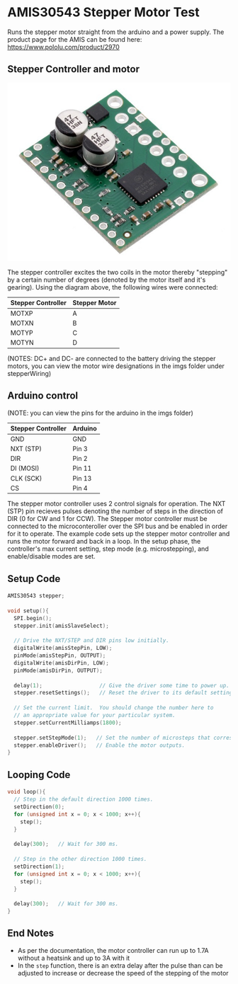 # AMIS30543 Stepper Motor Test

Runs the stepper motor straight from the arduino and a power supply. The product page for the AMIS can be found here: https://www.pololu.com/product/2970

## Stepper Controller and motor

![motor Controller](imgs/AMIS_30543.jpg)

The stepper controller excites the two coils in the motor thereby "stepping" by a certain number of degrees (denoted by the motor itself and it's gearing). Using the diagram above, the following wires were connected:

| Stepper Controller | Stepper Motor |
| ------------------ | ------------- |
| MOTXP              | A             |
| MOTXN              | B             |
| MOTYP              | C             |
| MOTYN              | D             |

(NOTES: DC+ and DC- are connected to the battery driving the stepper motors, you can view the motor wire designations in the imgs folder under stepperWiring)

## Arduino control

(NOTE: you can view the pins for the arduino in the imgs folder)

| Stepper Controller | Arduino       |
| ------------------ | ------------- |
| GND		         | GND           |
| NXT (STP)          | Pin 3         |
| DIR                | Pin 2         |
| DI (MOSI)	         | Pin 11        |
| CLK (SCK)          | Pin 13        |
| CS                 | Pin 4         |

The stepper motor controller uses 2 control signals for operation. The NXT (STP) pin recieves pulses denoting the number of steps in the direction of DIR (0 for CW and 1 for CCW). The Stepper motor controller must be connected to the microconteroller over the SPI bus and be enabled in order for it to operate. The example code sets up the stepper motor controller and runs the motor forward and back in a loop. In the setup phase, the controller's max current setting, step mode (e.g. microstepping), and enable/disable modes are set. 

## Setup Code

``` C++
AMIS30543 stepper;

void setup(){
  SPI.begin();
  stepper.init(amisSlaveSelect);

  // Drive the NXT/STEP and DIR pins low initially.
  digitalWrite(amisStepPin, LOW);
  pinMode(amisStepPin, OUTPUT);
  digitalWrite(amisDirPin, LOW);
  pinMode(amisDirPin, OUTPUT);

  delay(1);                  // Give the driver some time to power up.
  stepper.resetSettings();   // Reset the driver to its default settings.

  // Set the current limit.  You should change the number here to
  // an appropriate value for your particular system.
  stepper.setCurrentMilliamps(1800);  
  
  stepper.setStepMode(1);   // Set the number of microsteps that correspond to one full step.
  stepper.enableDriver();   // Enable the motor outputs.
}
```


## Looping Code

``` C++
void loop(){
  // Step in the default direction 1000 times.
  setDirection(0);
  for (unsigned int x = 0; x < 1000; x++){
    step();
  }
  
  delay(300);   // Wait for 300 ms.

  // Step in the other direction 1000 times.
  setDirection(1);
  for (unsigned int x = 0; x < 1000; x++){
    step();
  }
  
  delay(300);   // Wait for 300 ms.
}
```

## End Notes

- As per the documentation, the motor controller can run up to 1.7A without a heatsink and up to 3A with it
- In the `step` function, there is an extra delay after the pulse than can be adjusted to increase or decrease the speed of the stepping of the motor


